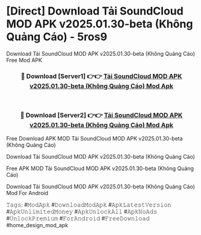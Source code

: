 # [Direct] Download Tải SoundCloud MOD APK v2025.01.30-beta (Không Quảng Cáo) - 5ros9
Download Tải SoundCloud MOD APK v2025.01.30-beta (Không Quảng Cáo) Free Mod APK

<div align="center">
<h3>🔴 Download [Server1] 👉👉 <a href="https://apk-comot.site?title=Tải_SoundCloud_MOD_APK_v2025.01.30-beta_(Không_Quảng_Cáo)">Tải SoundCloud MOD APK v2025.01.30-beta (Không Quảng Cáo) Mod Apk</a></h3><br>

<h3>🔴 Download [Server2] 👉👉 <a href="https://apk-comot.site?title=Tải_SoundCloud_MOD_APK_v2025.01.30-beta_(Không_Quảng_Cáo)">Tải SoundCloud MOD APK v2025.01.30-beta (Không Quảng Cáo) Mod Apk</a></h3>
</div>


Free Download APK MOD Tải SoundCloud MOD APK v2025.01.30-beta (Không Quảng Cáo)

Download Tải SoundCloud MOD APK v2025.01.30-beta (Không Quảng Cáo) 

Free APK MOD Tải SoundCloud MOD APK v2025.01.30-beta (Không Quảng Cáo) 

Download Tải SoundCloud MOD APK v2025.01.30-beta (Không Quảng Cáo) Mod For Android

𝚃𝚊𝚐𝚜: #𝙼𝚘𝚍𝙰𝚙𝚔 #𝙳𝚘𝚠𝚗𝚕𝚘𝚊𝚍𝙼𝚘𝚍𝙰𝚙𝚔 #𝙰𝚙𝚔𝙻𝚊𝚝𝚎𝚜𝚝𝚅𝚎𝚛𝚜𝚒𝚘𝚗 #𝙰𝚙𝚔𝚄𝚗𝚕𝚒𝚖𝚒𝚝𝚎𝚍𝙼𝚘𝚗𝚎𝚢 #𝙰𝚙𝚔𝚄𝚗𝚕𝚘𝚌𝚔𝙰𝚕𝚕 #𝙰𝚙𝚔𝙽𝚘𝙰𝚍𝚜 #𝚄𝚗𝚕𝚘𝚌𝚔𝙿𝚛𝚎𝚖𝚒𝚞𝚖 #𝙵𝚘𝚛𝙰𝚗𝚍𝚛𝚘𝚒𝚍 #𝙵𝚛𝚎𝚎𝙳𝚘𝚠𝚗𝚕𝚘𝚊𝚍 #home_design_mod_apk